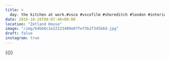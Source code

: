 ```yaml
---
title: >
  day. the kitchen at work.#vsco #vscofilm #shoreditch #london #interior
date: 2016-10-28T08:07:48+00:00
location: "Zetland House"
image: "/img/64bb8c1e22223400e07fef3b2f345b6d.jpg"
draft: false
instagram: true
---
```


{{<photo src="/img/64bb8c1e22223400e07fef3b2f345b6d.jpg">}}

